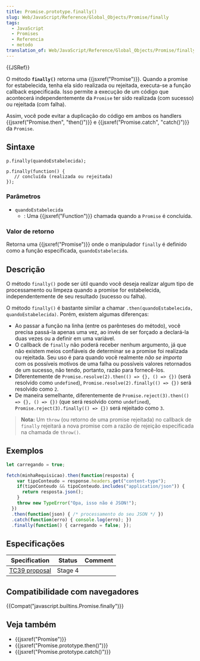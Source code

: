 ```yaml
---
title: Promise.prototype.finally()
slug: Web/JavaScript/Reference/Global_Objects/Promise/finally
tags:
  - JavaScript
  - Promises
  - Referencia
  - metodo
translation_of: Web/JavaScript/Reference/Global_Objects/Promise/finally
---
```

{{JSRef}}

O método **`finally()`** retorna uma {{jsxref("Promise")}}. Quando a promise for estabelecida, tenha ela sido realizada ou rejeitada, executa-se a função callback especificada. Isso permite a execução de um código que acontecerá independentemente da `Promise` ter sido realizada (com sucesso) ou rejeitada (com falha).

Assim, você pode evitar a duplicação do código em ambos os handlers {{jsxref("Promise.then", "then()")}} e {{jsxref("Promise.catch", "catch()")}} da `Promise`.

## Sintaxe

```
p.finally(quandoEstabelecida);

p.finally(function() {
   // concluída (realizada ou rejeitada)
});
```

### Parâmetros

- `quandoEstabelecida`
  - : Uma {{jsxref("Function")}} chamada quando a `Promise` é concluída.

### Valor de retorno

Retorna uma {{jsxref("Promise")}} onde o manipulador `finally` é definido como a função especificada, `quandoEstabelecida`.

## Descrição

O método `finally()` pode ser útil quando você deseja realizar algum tipo de processamento ou limpeza quando a promise for estabelecida, independentemente de seu resultado (sucesso ou falha).

O método `finally()` é bastante similar a chamar `.then(quandoEstabelecida, quandoEstabelecida)`. Porém, existem algumas diferenças:

- Ao passar a função na linha (entre os parênteses do método), você precisa passá-la apenas uma vez, ao invés de ser forçado a declará-la duas vezes ou a definir em uma variável.
- O callback de `finally` não poderá receber nenhum argumento, já que não existem meios confiáveis de determinar se a promise foi realizada ou rejeitada. Seu uso é para quando você realmente _não se importa_ com os possíveis motivos de uma falha ou possíveis valores retornados de um sucesso, não tendo, portanto, razão para fornecê-los.
- Diferentemente de `Promise.resolve(2).then(() => {}, () => {})` (será resolvido como `undefined`), `Promise.resolve(2).finally(() => {})` será resolvido como `2`.
- De maneira semelhante, diferentemente de `Promise.reject(3).then(() => {}, () => {})` (que será resolvido como `undefined`), `Promise.reject(3).finally(() => {})` será rejeitado como `3`.

> **Nota:** Um `throw` (ou retorno de uma promise rejeitada) no callback de `finally` rejeitará a nova promise com a razão de rejeição especificada na chamada de `throw()`.

## Exemplos

```js
let carregando = true;

fetch(minhaRequisicao).then(function(resposta) {
    var tipoConteudo = response.headers.get("content-type");
    if(tipoConteudo && tipoConteudo.includes("application/json")) {
      return resposta.json();
    }
    throw new TypeError("Opa, isso não é JSON!");
  })
  .then(function(json) { /* processamento do seu JSON */ })
  .catch(function(erro) { console.log(erro); })
  .finally(function() { carregando = false; });
```

## Especificações

| Specification                                                     | Status  | Comment |
| ----------------------------------------------------------------- | ------- | ------- |
| [TC39 proposal](https://github.com/tc39/proposal-promise-finally) | Stage 4 |         |

## Compatibilidade com navegadores

{{Compat("javascript.builtins.Promise.finally")}}

## Veja também

- {{jsxref("Promise")}}
- {{jsxref("Promise.prototype.then()")}}
- {{jsxref("Promise.prototype.catch()")}}
